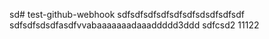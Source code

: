 sd# test-github-webhook
sdfsdfsdfsdfsdfsdfsdsdfsdfsdf
sdfsdfsdsdfasdfvvabaaaaaaadaaaddddd3ddd
sdfcsd2
11122
